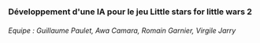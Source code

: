 <h3>Développement d'une IA pour le jeu Little stars for little wars 2</h3>

<h6>Equipe : Guillaume Paulet, Awa Camara, Romain Garnier, Virgile Jarry</h6>

